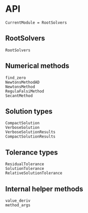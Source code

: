 # API

```@meta
CurrentModule = RootSolvers
```

## RootSolvers

```@docs
RootSolvers
```

## Numerical methods

```@docs
find_zero
NewtonsMethodAD
NewtonsMethod
RegulaFalsiMethod
SecantMethod
```

## Solution types

```@docs
CompactSolution
VerboseSolution
VerboseSolutionResults
CompactSolutionResults
```

## Tolerance types

```@docs
ResidualTolerance
SolutionTolerance
RelativeSolutionTolerance
```

## Internal helper methods

```@docs
value_deriv
method_args
```
